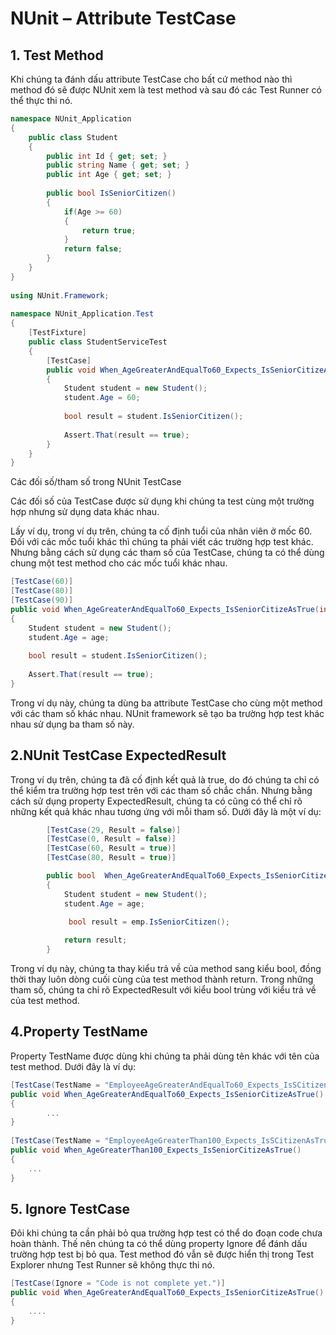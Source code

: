 NUnit – Attribute TestCase 
=====================
## 1. Test Method
Khi chúng ta đánh dấu attribute TestCase cho bất cứ method nào thì method đó sẽ được NUnit xem là test method và sau đó các Test Runner có thể thực thi nó.
```csharp
namespace NUnit_Application
{
    public class Student
    {
        public int Id { get; set; }
        public string Name { get; set; }
        public int Age { get; set; }
 
        public bool IsSeniorCitizen()
        {
            if(Age >= 60)
            {
                return true;
            }
            return false;
        }
    }
}
 
using NUnit.Framework;
 
namespace NUnit_Application.Test
{
    [TestFixture]
    public class StudentServiceTest
    {
        [TestCase]
        public void When_AgeGreaterAndEqualTo60_Expects_IsSeniorCitizeAsTrue()
        {
            Student student = new Student();
            student.Age = 60;
 
            bool result = student.IsSeniorCitizen();
 
            Assert.That(result == true);
        }
    }
}
```
Các đối số/tham số trong NUnit TestCase

Các đối số của TestCase được sử dụng khi chúng ta test cùng một trường hợp nhưng sử dụng data khác nhau.

Lấy ví dụ, trong ví dụ trên, chúng ta cố định tuổi của nhân viên ở mốc 60. Đối với các mốc tuổi khác thì chúng ta phải viết các 
trường hợp test khác. Nhưng bằng cách sử dụng các tham số của TestCase, chúng ta có thể dùng chung một test method cho các mốc tuổi khác nhau.
```csharp
[TestCase(60)]
[TestCase(80)]
[TestCase(90)]
public void When_AgeGreaterAndEqualTo60_Expects_IsSeniorCitizeAsTrue(int age)
{
    Student student = new Student();
    student.Age = age;
 
    bool result = student.IsSeniorCitizen();
 
    Assert.That(result == true);
}
```
Trong ví dụ này, chúng ta dùng ba attribute TestCase cho cùng một method với các tham số khác nhau. NUnit framework sẽ tạo ba trường hợp test khác nhau sử dụng ba tham số này.

## 2.NUnit TestCase ExpectedResult
Trong ví dụ trên, chúng ta đã cố định kết quả là true, do đó chúng ta chỉ có thể kiểm tra trường hợp test trên với các tham số chắc chắn. Nhưng bằng cách sử dụng property ExpectedResult, chúng ta có cũng có thể chỉ rõ những kết quả khác nhau tương ứng với mỗi tham số. Dưới đây là một ví dụ:
```csharp
        [TestCase(29, Result = false)]
        [TestCase(0, Result = false)]
        [TestCase(60, Result = true)]
        [TestCase(80, Result = true)]

        public bool  When_AgeGreaterAndEqualTo60_Expects_IsSeniorCitizeAsTrue(int age)
        {
            Student student = new Student();
            student.Age = age;

             bool result = emp.IsSeniorCitizen();
 
            return result;
        }
```
Trong ví dụ này, chúng ta thay kiểu trả về của method sang kiểu bool, đồng thời thay luôn dòng cuối cùng của test method thành return. Trong những tham số, chúng ta chỉ rõ ExpectedResult với kiểu bool trùng với kiểu trả về của test method.

## 4.Property TestName
Property TestName được dùng khi chúng ta phải dùng tên khác với tên của test method. Dưới đây là ví dụ:
```csharp
[TestCase(TestName = "EmployeeAgeGreaterAndEqualTo60_Expects_IsSCitizenAsTrue")]
public void When_AgeGreaterAndEqualTo60_Expects_IsSeniorCitizeAsTrue()
{
        ...
}
 
[TestCase(TestName = "EmployeeAgeGreaterThan100_Expects_IsSCitizenAsTrue")]
public void When_AgeGreaterThan100_Expects_IsSeniorCitizeAsTrue()
{
    ...
}
```

## 5. Ignore TestCase
Đôi khi chúng ta cần phải bỏ qua trường hợp test có thể do đoạn code chưa hoàn thành. Thế nên chúng ta có thể dùng property Ignore để đánh dấu trường hợp test bị bỏ qua. Test method đó vẫn sẽ được hiển thị trong Test Explorer nhưng Test Runner sẽ không thực thi nó.
```csharp
[TestCase(Ignore = "Code is not complete yet.")]
public void When_AgeGreaterAndEqualTo60_Expects_IsSeniorCitizeAsTrue()
{
    ....
}
```
